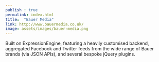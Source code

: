 ```yaml
---
publish : true
permalink: index.html
title:  "Bauer Media"
link: http://www.bauermedia.co.uk/
image: assets/images/bauer-media.png
---
```


Built on ExpressionEngine, featuring a heavily customised backend, aggregated Facebook and Twitter feeds from the wide range of Bauer brands (via JSON APIs), and several bespoke jQuery plugins.

